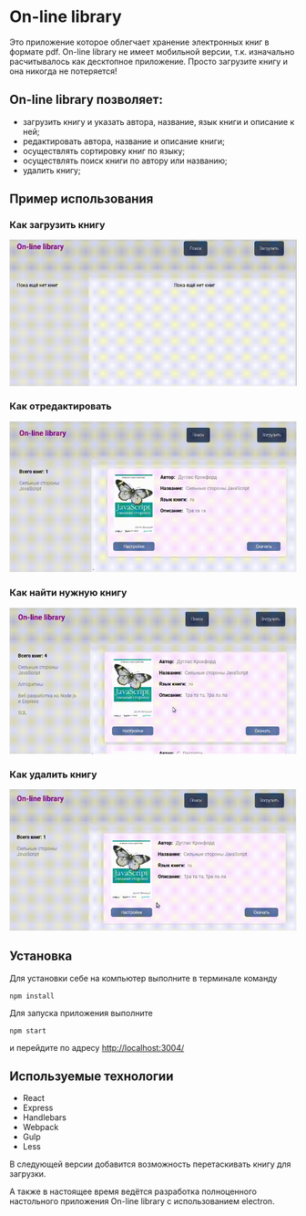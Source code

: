 # On-line library

Это приложение которое облегчает хранение электронных книг в формате pdf.
On-line library не имеет мобильной версии, т.к. изначально расчитывалось как 
десктопное приложение.
Просто загрузите книгу и она никогда не потеряется!



## On-line library позволяет:
* загрузить книгу и указать автора, название, язык книги и описание к ней;
* редактировать автора, название и описание книги;
* осуществлять сортировку книг по языку;
* осуществлять поиск книги по автору или названию;
* удалить книгу;



## Пример использования

### Как загрузить книгу

![Example upload](https://github.com/alexeyvax/on-line-library/blob/master/gif-example/upload.gif)

### Как отредактировать

![Example change](https://github.com/alexeyvax/on-line-library/blob/master/gif-example/change.gif)

### Как найти нужную книгу

![Example search](https://github.com/alexeyvax/on-line-library/blob/master/gif-example/search.gif)

### Как удалить книгу

![Example remove](https://github.com/alexeyvax/on-line-library/blob/master/gif-example/remove.gif)

## Установка

Для установки себе на компьютер выполните в терминале команду

	npm install

Для запуска приложения выполните

	npm start

и перейдите по адресу <http://localhost:3004/>



## Используемые технологии
* React
* Express
* Handlebars
* Webpack
* Gulp
* Less



В следующей версии добавится возможность перетаскивать книгу для загрузки.

А также в настоящее время ведётся разработка полноценного настольного приложения 
On-line library с использованием electron.
